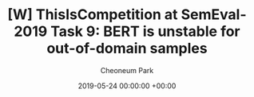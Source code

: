 ---
layout: post
title:  "[W] ThisIsCompetition at SemEval-2019 Task 9: BERT is unstable for out-of-domain samples"
date:   2019-05-24 00:00:00 +00:00
categories: research
author: "Cheoneum Park"
authors: "<strong>Cheoneum Park</strong>, Juae Kim, Hyeon-gu Lee, Reinald Kim Amplayo, Harksoo Kim, Jungyun Seo, Changki Lee"
venue: "The 13th International Workshop on Semantic Evaluation"
paper: https://aclanthology.org/S19-2220/
---